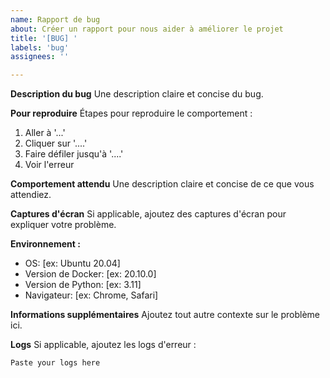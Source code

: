 ```yaml
---
name: Rapport de bug
about: Créer un rapport pour nous aider à améliorer le projet
title: '[BUG] '
labels: 'bug'
assignees: ''

---
```


**Description du bug**
Une description claire et concise du bug.

**Pour reproduire**
Étapes pour reproduire le comportement :
1. Aller à '...'
2. Cliquer sur '....'
3. Faire défiler jusqu'à '....'
4. Voir l'erreur

**Comportement attendu**
Une description claire et concise de ce que vous attendiez.

**Captures d'écran**
Si applicable, ajoutez des captures d'écran pour expliquer votre problème.

**Environnement :**
 - OS: [ex: Ubuntu 20.04]
 - Version de Docker: [ex: 20.10.0]
 - Version de Python: [ex: 3.11]
 - Navigateur: [ex: Chrome, Safari]

**Informations supplémentaires**
Ajoutez tout autre contexte sur le problème ici.

**Logs**
Si applicable, ajoutez les logs d'erreur :
```
Paste your logs here
``` 